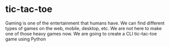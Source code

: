# tic-tac-toe

Gaming is one of the entertainment that humans have. We can find
different types of games on the web, mobile, desktop, etc. We are not here
to make one of those heavy games now. We are going to create a CLI
tic-tac-toe game using Python
